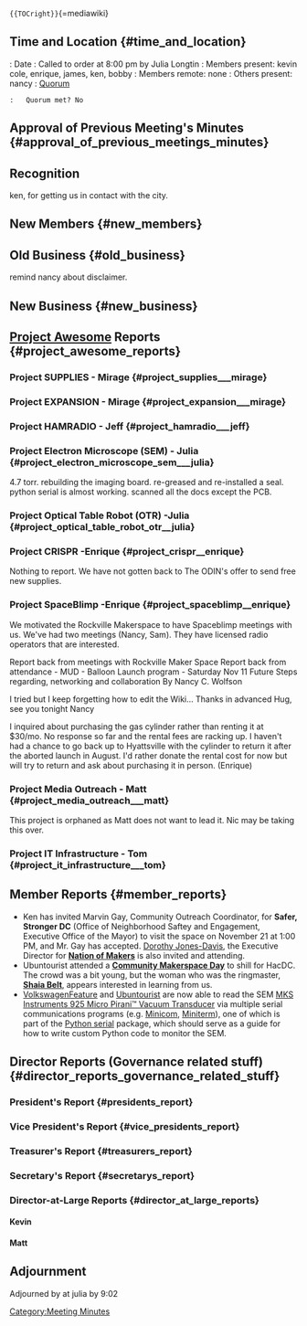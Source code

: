 `{{TOCright}}`{=mediawiki}

## Time and Location {#time_and_location}

:   Date
:   Called to order at 8:00 pm by Julia Longtin
:   Members present: kevin cole, enrique, james, ken, bobby
:   Members remote: none
:   Others present: nancy
:   [Quorum](Quorum)

    :   Quorum met? No

## Approval of Previous Meeting's Minutes {#approval_of_previous_meetings_minutes}

## Recognition

ken, for getting us in contact with the city.

## New Members {#new_members}

## Old Business {#old_business}

remind nancy about disclaimer.

## New Business {#new_business}

## [Project Awesome](:Category:Project_Awesome) Reports {#project_awesome_reports}

### Project SUPPLIES - Mirage {#project_supplies___mirage}

### Project EXPANSION - Mirage {#project_expansion___mirage}

### Project HAMRADIO - Jeff {#project_hamradio___jeff}

### Project Electron Microscope (SEM) - Julia {#project_electron_microscope_sem___julia}

4.7 torr. rebuilding the imaging board. re-greased and re-installed a
seal. python serial is almost working. scanned all the docs except the
PCB.

### Project Optical Table Robot (OTR) -Julia {#project_optical_table_robot_otr__julia}

### Project CRISPR -Enrique {#project_crispr__enrique}

Nothing to report. We have not gotten back to The ODIN's offer to send
free new supplies.

### Project SpaceBlimp -Enrique {#project_spaceblimp__enrique}

We motivated the Rockville Makerspace to have Spaceblimp meetings with
us. We've had two meetings (Nancy, Sam). They have licensed radio
operators that are interested.

Report back from meetings with Rockville Maker Space Report back from
attendance - MUD - Balloon Launch program - Saturday Nov 11 Future Steps
regarding, networking and collaboration By Nancy C. Wolfson

I tried but I keep forgetting how to edit the Wiki... Thanks in advanced
Hug, see you tonight Nancy

I inquired about purchasing the gas cylinder rather than renting it at
\$30/mo. No response so far and the rental fees are racking up. I
haven't had a chance to go back up to Hyattsville with the cylinder to
return it after the aborted launch in August. I'd rather donate the
rental cost for now but will try to return and ask about purchasing it
in person. (Enrique)

### Project Media Outreach - Matt {#project_media_outreach___matt}

This project is orphaned as Matt does not want to lead it. Nic may be
taking this over.

### Project IT Infrastructure - Tom {#project_it_infrastructure___tom}

## Member Reports {#member_reports}

-   Ken has invited Marvin Gay, Community Outreach Coordinator, for
    **Safer, Stronger DC** (Office of Neighborhood Saftey and
    Engagement, Executive Office of the Mayor) to visit the space on
    November 21 at 1:00 PM, and Mr. Gay has accepted. [Dorothy
    Jones-Davis](https://nationofmakers.us/about/staff/), the Executive
    Director for **[Nation of Makers](https://nationofmakers.us/)** is
    also invited and attending.
-   Ubuntourist attended a **[Community Makerspace
    Day](https://www.eventbrite.com/e/community-makerspace-day-tickets-39168856103#)**
    to shill for HacDC. The crowd was a bit young, but the woman who was
    the ringmaster, **[Shaia
    Belt](http://attconline.weebly.com/about.html)**, appears interested
    in learning from us.
-   [VolkswagenFeature](https://github.com/volkswagenfeature) and
    [Ubuntourist](https://github.com/kjcole) are now able to read the
    SEM [MKS Instruments 925 Micro Pirani™ Vacuum
    Transducer](https://www.mksinst.com/product/Product.aspx?ProductID=648)
    via multiple serial communications programs (e.g.
    [Minicom](https://alioth.debian.org/projects/minicom/),
    [Miniterm](http://pyserial.readthedocs.io/en/latest/tools.html#module-serial.tools.miniterm)),
    one of which is part of the [Python
    serial](http://pyserial.readthedocs.io/en/latest/) package, which
    should serve as a guide for how to write custom Python code to
    monitor the SEM.

## Director Reports (Governance related stuff) {#director_reports_governance_related_stuff}

### President's Report {#presidents_report}

### Vice President's Report {#vice_presidents_report}

### Treasurer's Report {#treasurers_report}

### Secretary's Report {#secretarys_report}

### Director-at-Large Reports {#director_at_large_reports}

#### Kevin

#### Matt

## Adjournment

Adjourned by at julia by 9:02

[Category:Meeting Minutes](Category:Meeting_Minutes)
